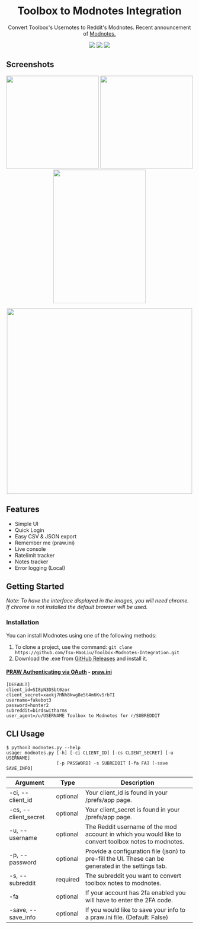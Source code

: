 <h1 align="center">Toolbox to Modnotes Integration</h1>

<p align="center">Convert Toolbox's Usernotes to Reddit's Modnotes. Recent announcement of <a href="https://www.reddit.com/r/modnews/comments/t8vafc/announcing_mod_notes/">Modnotes.</a></p>

<p align="center">
  <img src="https://img.shields.io/github/v/release/Tsu-HaoLiu/Toolbox-Modnotes-Integration" />
  <img src="https://img.shields.io/badge/python-3.6%20%7C%203.7%20%7C%203.8%20%7C%203.9%20%7C%203.10-blue" />
  <img src="https://img.shields.io/badge/platform-windows-lightgrey" />

</p>

## Screenshots


<p align="center">
  <img src="https://user-images.githubusercontent.com/96331813/160275505-ed23fe3a-bc39-479f-b73c-1bccbbd48ab0.png" width="250" />
  <img src="https://user-images.githubusercontent.com/96331813/160275589-febc18c1-13f3-4653-b837-ccd6b58eec20.png" width="250" /> 
  <img src="https://user-images.githubusercontent.com/96331813/160275510-1778ac4c-8044-4d25-a18a-80f7243aa4ed.png" width="250" height="360"/>
</p>

<p align="center">
<img src="https://user-images.githubusercontent.com/96331813/160275513-151548a3-9243-4c5a-9dff-08fe33d74e9a.png" width="500" /> 
</p>

## Features

- Simple UI
- Quick Login
- Easy CSV & JSON export
- Remember me (praw.ini)
- Live console
- Ratelimit tracker
- Notes tracker
- Error logging (Local)


## Getting Started

_Note: To have the interface displayed in the images, you will need chrome. If chrome is not installed the default browser will be used._

### Installation

You can install Modnotes using one of the following methods:
1. To clone a project, use the command: `git clone https://github.com/Tsu-HaoLiu/Toolbox-Modnotes-Integration.git`
2. Download the .exe from [GitHub Releases](https://github.com/Tsu-HaoLiu/Toolbox-Modnotes-Integration/releases/tag/v2022.0.12) and install it.


#### [PRAW Authenticating via OAuth](https://praw.readthedocs.io/en/stable/getting_started/authentication.html) - [praw.ini](https://praw.readthedocs.io/en/stable/getting_started/configuration/prawini.html#praw-ini)
```
[DEFAULT]
client_id=SI8pN3DSbt0zor
client_secret=xaxkj7HNh8kwg8e5t4m6KvSrbTI
username=fakebot3
password=hunter2
subreddit=birdswitharms
user_agent=/u/USERNAME Toolbox to Modnotes for r/SUBREDDIT
```


## CLI Usage
```
$ python3 modnotes.py --help
usage: modnotes.py [-h] [-ci CLIENT_ID] [-cs CLIENT_SECRET] [-u USERNAME]
                   [-p PASSWORD] -s SUBREDDIT [-fa FA] [-save SAVE_INFO]
```

| Argument                                                     | Type                | Description                                                                                                                |
| ------------------------------------------------------------ | ------------------- | -------------------------------------------------------------------------------------------------------------------------- |
| -ci, --client_id                    | optional | Your client_id is found in your /prefs/app page.                                               |
| -cs, --client_secret             | optional            | Your client_secret is found in your /prefs/app page.                                  |
| -u, --username             | optional            | The Reddit username of the mod account in which you would like to convert toolbox notes to modnotes.|
| -p, --password | optional            | Provide a configuration file (json) to pre-fill the UI. These can be generated in the settings tab.                        |
| -s, --subreddit              | required            | The subreddit you want to convert toolbox notes to modnotes.                      |
| -fa  | optional            | If your account has 2fa enabled you will have to enter the 2FA code. |
| -save, --save_info  | optional            | If you would like to save your info to a praw.ini file. (Default: False) |

